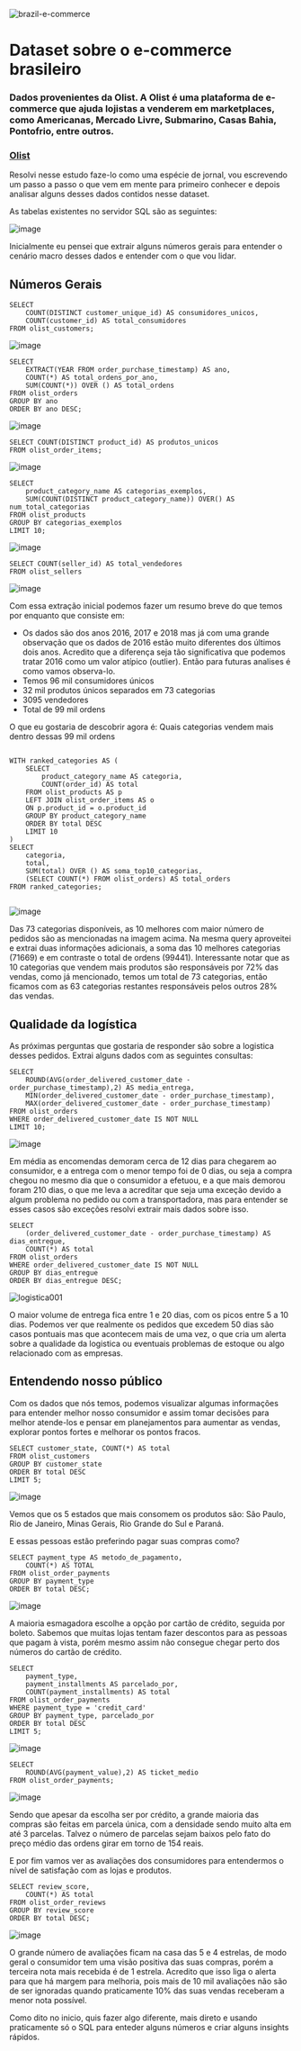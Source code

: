 ![brazil-e-commerce](https://github.com/user-attachments/assets/d7e4ff27-c95f-4add-9be1-44a19ac23fac)

# Dataset sobre o e-commerce brasileiro
### Dados provenientes da Olist. A Olist é uma plataforma de e-commerce que ajuda lojistas a venderem em marketplaces, como Americanas, Mercado Livre, Submarino, Casas Bahia, Pontofrio, entre outros.
### [Olist](https://olist.com/)


Resolvi nesse estudo faze-lo como uma espécie de jornal, vou escrevendo um passo a passo o que vem em mente para primeiro conhecer e depois analisar alguns desses dados contidos nesse dataset.

As tabelas existentes no servidor SQL são as seguintes:

![image](https://github.com/user-attachments/assets/c475ffc4-bdf1-4022-bade-66df5d4a76df)

Inicialmente eu pensei que extrair alguns números gerais para entender o cenário macro desses dados e entender com o que vou lidar.

## Números Gerais

```
SELECT 
    COUNT(DISTINCT customer_unique_id) AS consumidores_unicos,
    COUNT(customer_id) AS total_consumidores
FROM olist_customers;
```

![image](https://github.com/user-attachments/assets/1fd3d1c4-8d59-4950-9757-2176b489083d)

```
SELECT  
    EXTRACT(YEAR FROM order_purchase_timestamp) AS ano, 
    COUNT(*) AS total_ordens_por_ano,
    SUM(COUNT(*)) OVER () AS total_ordens
FROM olist_orders
GROUP BY ano
ORDER BY ano DESC;
```

![image](https://github.com/user-attachments/assets/c17d740a-fb71-4d88-b6e8-e6c721bd1e9e)


```
SELECT COUNT(DISTINCT product_id) AS produtos_unicos
FROM olist_order_items;
```

![image](https://github.com/user-attachments/assets/fcf325c2-12d1-41a5-ba97-b6916c9bb282)

```
SELECT 
	product_category_name AS categorias_exemplos,
	SUM(COUNT(DISTINCT product_category_name)) OVER() AS num_total_categorias
FROM olist_products
GROUP BY categorias_exemplos
LIMIT 10;
```

![image](https://github.com/user-attachments/assets/d14088d8-9d07-467b-bf1b-fe2fcfd19051)


```
SELECT COUNT(seller_id) AS total_vendedores
FROM olist_sellers
```

![image](https://github.com/user-attachments/assets/e68239ea-22d7-4f5a-8357-a6077f1a6705)

Com essa extração inicial podemos fazer um resumo breve do que temos por enquanto que consiste em:
- Os dados são dos anos 2016, 2017 e 2018 mas já com uma grande observação que os dados de 2016 estão muito diferentes dos últimos dois anos. Acredito que a diferença seja tão significativa que podemos tratar 2016 como um valor atípico (outlier). Então para futuras analises é como vamos observa-lo.
- Temos 96 mil consumidores únicos
- 32 mil produtos únicos separados em 73 categorias
- 3095 vendedores
- Total de 99 mil ordens

O que eu gostaria de descobrir agora é: Quais categorias vendem mais dentro dessas 99 mil ordens

```

WITH ranked_categories AS (
    SELECT 
        product_category_name AS categoria,
        COUNT(order_id) AS total
    FROM olist_products AS p
    LEFT JOIN olist_order_items AS o
    ON p.product_id = o.product_id
    GROUP BY product_category_name
    ORDER BY total DESC
    LIMIT 10
)
SELECT 
    categoria,
    total,
    SUM(total) OVER () AS soma_top10_categorias,
    (SELECT COUNT(*) FROM olist_orders) AS total_orders
FROM ranked_categories;
	

```

![image](https://github.com/user-attachments/assets/3cbaf42d-b76c-40b2-bf21-664e8a5cabe2)


Das 73 categorias disponíveis, as 10 melhores com maior número de pedidos são as mencionadas na imagem acima. Na mesma query aproveitei e extrai duas informações adicionais, a soma das 10 melhores categorias (71669) e em contraste o total de ordens (99441). Interessante notar que as 10 categorias que vendem mais produtos são responsáveis por 72% das vendas, como já mencionado, temos um total de 73 categorias, então ficamos com as 63 categorias restantes responsáveis pelos outros 28% das vendas.

## Qualidade da logística

As próximas perguntas que gostaria de responder são sobre a logistica desses pedidos. Extrai alguns dados com as seguintes consultas:

```
SELECT
	ROUND(AVG(order_delivered_customer_date - order_purchase_timestamp),2) AS media_entrega,
	MIN(order_delivered_customer_date - order_purchase_timestamp),
	MAX(order_delivered_customer_date - order_purchase_timestamp)
FROM olist_orders
WHERE order_delivered_customer_date IS NOT NULL
LIMIT 10;
```

![image](https://github.com/user-attachments/assets/323ee2a3-3f37-45bb-9c9e-b2149d6d9908)

Em média as encomendas demoram cerca de 12 dias para chegarem ao consumidor, e a entrega com o menor tempo foi de 0 dias, ou seja a compra chegou no mesmo dia que o consumidor a efetuou, e a que mais demorou foram 210 dias, o que me leva a acreditar que seja uma exceção devido a algum problema no pedido ou com a transportadora, mas para entender se esses casos são exceções resolvi extrair mais dados sobre isso.

```
SELECT
	(order_delivered_customer_date - order_purchase_timestamp) AS dias_entregue,
	COUNT(*) AS total
FROM olist_orders
WHERE order_delivered_customer_date IS NOT NULL
GROUP BY dias_entregue
ORDER BY dias_entregue DESC;
```

![logistica001](https://github.com/user-attachments/assets/38a14551-a3ef-43d5-9936-c5a9be93276d)

O maior volume de entrega fica entre 1 e 20 dias, com os picos entre 5 a 10 dias. Podemos ver que realmente os pedidos que excedem 50 dias são casos pontuais mas que acontecem mais de uma vez, o que cria um alerta sobre a qualidade da logistica ou eventuais problemas de estoque ou algo relacionado com as empresas.

## Entendendo nosso público

Com os dados que nós temos, podemos visualizar algumas informações para entender melhor nosso consumidor e assim tomar decisões para melhor atende-los e pensar em planejamentos para aumentar as vendas, explorar pontos fortes e melhorar os pontos fracos.

```
SELECT customer_state, COUNT(*) AS total
FROM olist_customers
GROUP BY customer_state
ORDER BY total DESC
LIMIT 5;
```

![image](https://github.com/user-attachments/assets/37fb5887-0c80-4c81-96f8-5915315d85b7)

Vemos que os 5 estados que mais consomem os produtos são: São Paulo, Rio de Janeiro, Minas Gerais, Rio Grande do Sul e Paraná.

E essas pessoas estão preferindo pagar suas compras como?

```
SELECT payment_type AS metodo_de_pagamento,
	COUNT(*) AS TOTAL
FROM olist_order_payments
GROUP BY payment_type
ORDER BY total DESC;
```

![image](https://github.com/user-attachments/assets/6aa35397-ccc6-4c9a-96b0-70ebb148d75a)

A maioria esmagadora escolhe a opção por cartão de crédito, seguida por boleto. Sabemos que muitas lojas tentam fazer descontos para as pessoas que pagam à vista, porém mesmo assim não consegue chegar perto dos números do cartão de crédito.

```
SELECT 
	payment_type,
	payment_installments AS parcelado_por,
	COUNT(payment_installments) AS total
FROM olist_order_payments
WHERE payment_type = 'credit_card'
GROUP BY payment_type, parcelado_por
ORDER BY total DESC
LIMIT 5;
```

![image](https://github.com/user-attachments/assets/305726b1-d09c-4a7a-b793-bf57e9768926)


```
SELECT 
	ROUND(AVG(payment_value),2) AS ticket_medio
FROM olist_order_payments;
```

![image](https://github.com/user-attachments/assets/0f7fb48b-032f-4b71-9e70-d93c653a111d)

Sendo que apesar da escolha ser por crédito, a grande maioria das compras são feitas em parcela única, com a densidade sendo muito alta em até 3 parcelas. Talvez o número de parcelas sejam baixos pelo fato do preço médio das ordens girar em torno de 154 reais.

E por fim vamos ver as avaliações dos consumidores para entendermos o nível de satisfação com as lojas e produtos.

```
SELECT review_score,
	COUNT(*) AS total
FROM olist_order_reviews
GROUP BY review_score
ORDER BY total DESC;
```

![image](https://github.com/user-attachments/assets/8a690a7d-75be-4482-9c44-d10a6e53580f)

O grande número de avaliações ficam na casa das 5 e 4 estrelas, de modo geral o consumidor tem uma visão positiva das suas compras, porém a terceira nota mais recebida é de 1 estrela. Acredito que isso liga o alerta para que há margem para melhoria, pois mais de 10 mil avaliações não são de ser ignoradas quando praticamente 10% das suas vendas receberam a menor nota possível.

Como dito no inicio, quis fazer algo diferente, mais direto e usando praticamente só o SQL para enteder alguns números e criar alguns insights rápidos.












